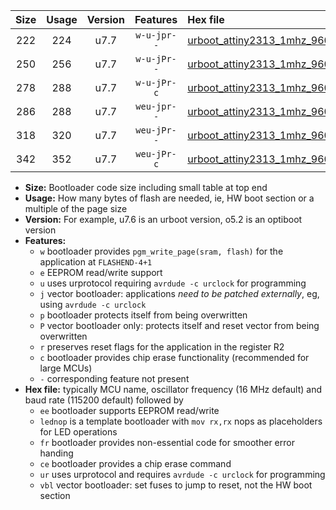 |Size|Usage|Version|Features|Hex file|
|:-:|:-:|:-:|:-:|:--|
|222|224|u7.7|`w-u-jpr--`|[urboot_attiny2313_1mhz_9600bps_lednop_ur_vbl.hex](https://raw.githubusercontent.com/stefanrueger/urboot.hex/main/mcus/attiny2313/fcpu_1mhz/9600_bps/urboot_attiny2313_1mhz_9600bps_lednop_ur_vbl.hex)|
|250|256|u7.7|`w-u-jPr--`|[urboot_attiny2313_1mhz_9600bps_lednop_fr_ur_vbl.hex](https://raw.githubusercontent.com/stefanrueger/urboot.hex/main/mcus/attiny2313/fcpu_1mhz/9600_bps/urboot_attiny2313_1mhz_9600bps_lednop_fr_ur_vbl.hex)|
|278|288|u7.7|`w-u-jPr-c`|[urboot_attiny2313_1mhz_9600bps_lednop_fr_ce_ur_vbl.hex](https://raw.githubusercontent.com/stefanrueger/urboot.hex/main/mcus/attiny2313/fcpu_1mhz/9600_bps/urboot_attiny2313_1mhz_9600bps_lednop_fr_ce_ur_vbl.hex)|
|286|288|u7.7|`weu-jpr--`|[urboot_attiny2313_1mhz_9600bps_ee_lednop_ur_vbl.hex](https://raw.githubusercontent.com/stefanrueger/urboot.hex/main/mcus/attiny2313/fcpu_1mhz/9600_bps/urboot_attiny2313_1mhz_9600bps_ee_lednop_ur_vbl.hex)|
|318|320|u7.7|`weu-jPr--`|[urboot_attiny2313_1mhz_9600bps_ee_lednop_fr_ur_vbl.hex](https://raw.githubusercontent.com/stefanrueger/urboot.hex/main/mcus/attiny2313/fcpu_1mhz/9600_bps/urboot_attiny2313_1mhz_9600bps_ee_lednop_fr_ur_vbl.hex)|
|342|352|u7.7|`weu-jPr-c`|[urboot_attiny2313_1mhz_9600bps_ee_lednop_fr_ce_ur_vbl.hex](https://raw.githubusercontent.com/stefanrueger/urboot.hex/main/mcus/attiny2313/fcpu_1mhz/9600_bps/urboot_attiny2313_1mhz_9600bps_ee_lednop_fr_ce_ur_vbl.hex)|

- **Size:** Bootloader code size including small table at top end
- **Usage:** How many bytes of flash are needed, ie, HW boot section or a multiple of the page size
- **Version:** For example, u7.6 is an urboot version, o5.2 is an optiboot version
- **Features:**
  + `w` bootloader provides `pgm_write_page(sram, flash)` for the application at `FLASHEND-4+1`
  + `e` EEPROM read/write support
  + `u` uses urprotocol requiring `avrdude -c urclock` for programming
  + `j` vector bootloader: applications *need to be patched externally*, eg, using `avrdude -c urclock`
  + `p` bootloader protects itself from being overwritten
  + `P` vector bootloader only: protects itself and reset vector from being overwritten
  + `r` preserves reset flags for the application in the register R2
  + `c` bootloader provides chip erase functionality (recommended for large MCUs)
  + `-` corresponding feature not present
- **Hex file:** typically MCU name, oscillator frequency (16 MHz default) and baud rate (115200 default) followed by
  + `ee` bootloader supports EEPROM read/write
  + `lednop` is a template bootloader with `mov rx,rx` nops as placeholders for LED operations
  + `fr` bootloader provides non-essential code for smoother error handing
  + `ce` bootloader provides a chip erase command
  + `ur` uses urprotocol and requires `avrdude -c urclock` for programming
  + `vbl` vector bootloader: set fuses to jump to reset, not the HW boot section
